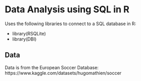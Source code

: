 <h1>Data Analysis using SQL in R</h1>
<p>Uses the following libraries to connect to a SQL database in R:</p>
<ul>
<li>library(RSQLite)</li>
<li>library(DBI)</li>
</ul>
<h2>Data</h2>
<p>Data is from the European Soccer Database: https://www.kaggle.com/datasets/hugomathien/soccer </p>
